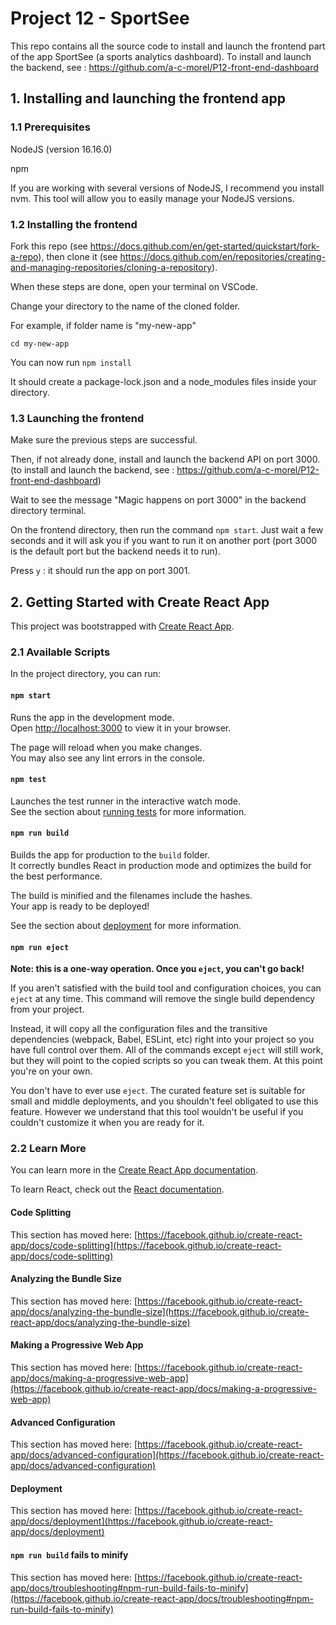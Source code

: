 # Project 12 - SportSee

This repo contains all the source code to install and launch the frontend part of the app SportSee (a sports analytics dashboard).
To install and launch the backend, see : https://github.com/a-c-morel/P12-front-end-dashboard

## 1. Installing and launching the frontend app

### 1.1 Prerequisites

NodeJS (version 16.16.0)

npm

If you are working with several versions of NodeJS, I recommend you install nvm. This tool will allow you to easily manage your NodeJS versions.

### 1.2 Installing the frontend

Fork this repo (see https://docs.github.com/en/get-started/quickstart/fork-a-repo), then clone it (see https://docs.github.com/en/repositories/creating-and-managing-repositories/cloning-a-repository).

When these steps are done, open your terminal on VSCode.

Change your directory to the name of the cloned folder.

For example, if folder name is "my-new-app"

`cd my-new-app`

You can now run `npm install`

It should create a package-lock.json and a node_modules files inside your directory.

### 1.3 Launching the frontend

Make sure the previous steps are successful.

Then, if not already done, install and launch the backend API on port 3000. (to install and launch the backend, see : https://github.com/a-c-morel/P12-front-end-dashboard)

Wait to see the message "Magic happens on port 3000" in the backend directory terminal.

On the frontend directory, then run the command `npm start`. Just wait a few seconds and it will ask you if you want to run it on another port (port 3000 is the default port but the backend needs it to run).

Press `y` : it should run the app on port 3001.

## 2. Getting Started with Create React App

This project was bootstrapped with [Create React App](https://github.com/facebook/create-react-app).

### 2.1 Available Scripts

In the project directory, you can run:

#### `npm start`

Runs the app in the development mode.\
Open [http://localhost:3000](http://localhost:3000) to view it in your browser.

The page will reload when you make changes.\
You may also see any lint errors in the console.

#### `npm test`

Launches the test runner in the interactive watch mode.\
See the section about [running tests](https://facebook.github.io/create-react-app/docs/running-tests) for more information.

#### `npm run build`

Builds the app for production to the `build` folder.\
It correctly bundles React in production mode and optimizes the build for the best performance.

The build is minified and the filenames include the hashes.\
Your app is ready to be deployed!

See the section about [deployment](https://facebook.github.io/create-react-app/docs/deployment) for more information.

#### `npm run eject`

**Note: this is a one-way operation. Once you `eject`, you can't go back!**

If you aren't satisfied with the build tool and configuration choices, you can `eject` at any time. This command will remove the single build dependency from your project.

Instead, it will copy all the configuration files and the transitive dependencies (webpack, Babel, ESLint, etc) right into your project so you have full control over them. All of the commands except `eject` will still work, but they will point to the copied scripts so you can tweak them. At this point you're on your own.

You don't have to ever use `eject`. The curated feature set is suitable for small and middle deployments, and you shouldn't feel obligated to use this feature. However we understand that this tool wouldn't be useful if you couldn't customize it when you are ready for it.

### 2.2 Learn More

You can learn more in the [Create React App documentation](https://facebook.github.io/create-react-app/docs/getting-started).

To learn React, check out the [React documentation](https://reactjs.org/).

#### Code Splitting

This section has moved here: [https://facebook.github.io/create-react-app/docs/code-splitting](https://facebook.github.io/create-react-app/docs/code-splitting)

#### Analyzing the Bundle Size

This section has moved here: [https://facebook.github.io/create-react-app/docs/analyzing-the-bundle-size](https://facebook.github.io/create-react-app/docs/analyzing-the-bundle-size)

#### Making a Progressive Web App

This section has moved here: [https://facebook.github.io/create-react-app/docs/making-a-progressive-web-app](https://facebook.github.io/create-react-app/docs/making-a-progressive-web-app)

#### Advanced Configuration

This section has moved here: [https://facebook.github.io/create-react-app/docs/advanced-configuration](https://facebook.github.io/create-react-app/docs/advanced-configuration)

#### Deployment

This section has moved here: [https://facebook.github.io/create-react-app/docs/deployment](https://facebook.github.io/create-react-app/docs/deployment)

#### `npm run build` fails to minify

This section has moved here: [https://facebook.github.io/create-react-app/docs/troubleshooting#npm-run-build-fails-to-minify](https://facebook.github.io/create-react-app/docs/troubleshooting#npm-run-build-fails-to-minify)
